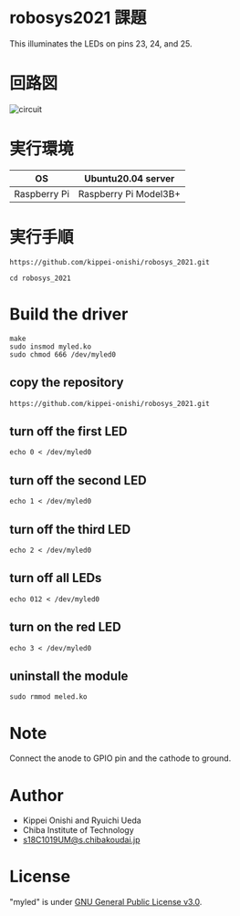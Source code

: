 # robosys2021 課題

This illuminates the LEDs on pins 23, 24, and 25.

# 回路図
![circuit](https://user-images.githubusercontent.com/94519129/143555711-ad96dca3-d6e3-4076-8bd0-e78166344446.png)
# 実行環境
| OS | Ubuntu20.04 server |
|----|----|
|Raspberry Pi|Raspberry Pi Model3B+|
# 実行手順
```
https://github.com/kippei-onishi/robosys_2021.git
```
```
cd robosys_2021
```
# Build the driver 
```
make  
sudo insmod myled.ko  
sudo chmod 666 /dev/myled0
```
## copy the repository  
`https://github.com/kippei-onishi/robosys_2021.git`    


## turn off the first LED  
`echo 0 < /dev/myled0`  

## turn off the second LED  
`echo 1 < /dev/myled0`

## turn off the third LED  
`echo 2 < /dev/myled0`  

## turn off all LEDs  
`echo 012 < /dev/myled0`    


## turn on the red LED  
`echo 3 < /dev/myled0`  
  

## uninstall the module   
`sudo rmmod meled.ko`  

# Note
Connect the anode to GPIO pin and the cathode to ground.

# Author

* Kippei Onishi and Ryuichi Ueda  
* Chiba Institute of Technology  
* s18C1019UM@s.chibakoudai.jp  

# License

"myled" is under [GNU General Public License v3.0](https://ja.wikipedia.org/wiki/GNU_General_Public_License#%E3%83%90%E3%83%BC%E3%82%B8%E3%83%A7%E3%83%B33).
